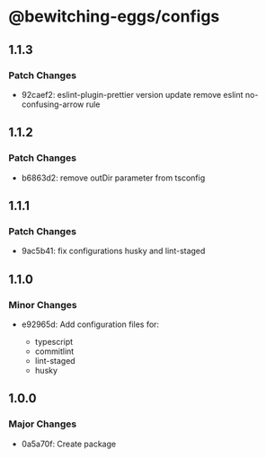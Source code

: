 # @bewitching-eggs/configs

## 1.1.3

### Patch Changes

- 92caef2: eslint-plugin-prettier version update
  remove eslint no-confusing-arrow rule

## 1.1.2

### Patch Changes

- b6863d2: remove outDir parameter from tsconfig

## 1.1.1

### Patch Changes

- 9ac5b41: fix configurations husky and lint-staged

## 1.1.0

### Minor Changes

- e92965d: Add configuration files for:

  - typescript
  - commitlint
  - lint-staged
  - husky

## 1.0.0

### Major Changes

- 0a5a70f: Create package
